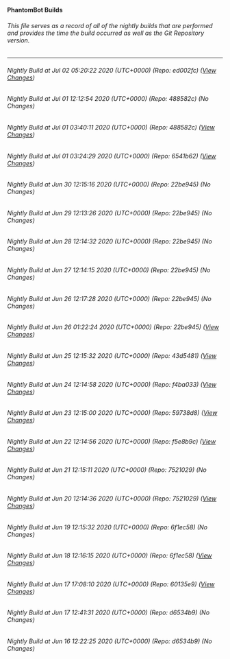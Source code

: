 **PhantomBot Builds**

###### This file serves as a record of all of the nightly builds that are performed and provides the time the build occurred as well as the Git Repository version.
-------------------------------------------------------------------------------------------------------------
###### Nightly Build at Jul 02 05:20:22 2020 (UTC+0000) (Repo: ed002fc) ([View Changes](https://github.com/PhantomBot/PhantomBot/compare/488582c...ed002fc))
###### Nightly Build at Jul 01 12:12:54 2020 (UTC+0000) (Repo: 488582c) (No Changes)
###### Nightly Build at Jul 01 03:40:11 2020 (UTC+0000) (Repo: 488582c) ([View Changes](https://github.com/PhantomBot/PhantomBot/compare/6541b62...488582c))
###### Nightly Build at Jul 01 03:24:29 2020 (UTC+0000) (Repo: 6541b62) ([View Changes](https://github.com/PhantomBot/PhantomBot/compare/22be945...6541b62))
###### Nightly Build at Jun 30 12:15:16 2020 (UTC+0000) (Repo: 22be945) (No Changes)
###### Nightly Build at Jun 29 12:13:26 2020 (UTC+0000) (Repo: 22be945) (No Changes)
###### Nightly Build at Jun 28 12:14:32 2020 (UTC+0000) (Repo: 22be945) (No Changes)
###### Nightly Build at Jun 27 12:14:15 2020 (UTC+0000) (Repo: 22be945) (No Changes)
###### Nightly Build at Jun 26 12:17:28 2020 (UTC+0000) (Repo: 22be945) (No Changes)
###### Nightly Build at Jun 26 01:22:24 2020 (UTC+0000) (Repo: 22be945) ([View Changes](https://github.com/PhantomBot/PhantomBot/compare/43d5481...22be945))
###### Nightly Build at Jun 25 12:15:32 2020 (UTC+0000) (Repo: 43d5481) ([View Changes](https://github.com/PhantomBot/PhantomBot/compare/f4ba033...43d5481))
###### Nightly Build at Jun 24 12:14:58 2020 (UTC+0000) (Repo: f4ba033) ([View Changes](https://github.com/PhantomBot/PhantomBot/compare/59738d8...f4ba033))
###### Nightly Build at Jun 23 12:15:00 2020 (UTC+0000) (Repo: 59738d8) ([View Changes](https://github.com/PhantomBot/PhantomBot/compare/f5e8b9c...59738d8))
###### Nightly Build at Jun 22 12:14:56 2020 (UTC+0000) (Repo: f5e8b9c) ([View Changes](https://github.com/PhantomBot/PhantomBot/compare/7521029...f5e8b9c))
###### Nightly Build at Jun 21 12:15:11 2020 (UTC+0000) (Repo: 7521029) (No Changes)
###### Nightly Build at Jun 20 12:14:36 2020 (UTC+0000) (Repo: 7521029) ([View Changes](https://github.com/PhantomBot/PhantomBot/compare/6f1ec58...7521029))
###### Nightly Build at Jun 19 12:15:32 2020 (UTC+0000) (Repo: 6f1ec58) (No Changes)
###### Nightly Build at Jun 18 12:16:15 2020 (UTC+0000) (Repo: 6f1ec58) ([View Changes](https://github.com/PhantomBot/PhantomBot/compare/60135e9...6f1ec58))
###### Nightly Build at Jun 17 17:08:10 2020 (UTC+0000) (Repo: 60135e9) ([View Changes](https://github.com/PhantomBot/PhantomBot/compare/d6534b9...60135e9))
###### Nightly Build at Jun 17 12:41:31 2020 (UTC+0000) (Repo: d6534b9) (No Changes)
###### Nightly Build at Jun 16 12:22:25 2020 (UTC+0000) (Repo: d6534b9) (No Changes)
